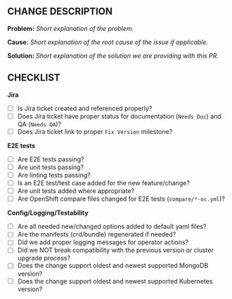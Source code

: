 **CHANGE DESCRIPTION**
---
**Problem:**
*Short explanation of the problem.*

**Cause:**
*Short explanation of the root cause of the issue if applicable.*

**Solution:**
*Short explanation of the solution we are providing with this PR.*

**CHECKLIST**
---
**Jira**
- [ ] Is Jira ticket created and referenced properly?
- [ ] Does Jira ticket have proper status for documentation (`Needs Doc`) and QA (`Needs QA`)?
- [ ] Does Jira ticket link to proper `Fix Version` milestone?

**E2E tests**
- [ ] Are E2E tests passing?
- [ ] Are unit tests passing?
- [ ] Are linting tests passing?
- [ ] Is an E2E test/test case added for the new feature/change?
- [ ] Are unit tests added where appropriate?
- [ ] Are OpenShift compare files changed for E2E tests (`compare/*-oc.yml`)?

**Config/Logging/Testability**
- [ ] Are all needed new/changed options added to default yaml files?
- [ ] Are the manifests (crd/bundle) regenerated if needed?
- [ ] Did we add proper logging messages for operator actions?
- [ ] Did we NOT break compatibility with the previous version or cluster upgrade process?
- [ ] Does the change support oldest and newest supported MongoDB version?
- [ ] Does the change support oldest and newest supported Kubernetes version?
